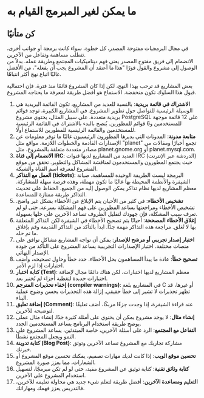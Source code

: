 # ما يمكن لغير المبرمج القيام به

## كن متأنيًا

في مجال البرمجيات مفتوحة المصدر، كل خطوة، سواء كانت برمجة أو جوانب أخرى، تتطلب مساهمة وتفاعل من الآخرين.  
الانضمام إلى فريق مفتوح المصدر يعني فهم ديناميكيات المجتمع وطريقة عمله. بدلاً من الوصول إلى مشروع والقول فورًا "هذا ما أعتقد أن المشروع يجب أن يفعله"، من الأفضل غالبًا اتباع نهج أكثر انتباهًا.

بعض المشاريع قد ترحب بهذا النهج، لكن إذا كان المشروع قائمًا منذ فترة، فإن احتمالية قبول هذا السلوك تكون منخفضة. الاستماع هو أفضل طريقة لمعرفة ما يحتاجه المشروع.

1. **الاشتراك في قائمة بريدية**: بالنسبة للعديد من المشاريع، تكون القائمة البريدية هي الوسيلة الرئيسية للتواصل حول تطوير المشروع. في المشاريع الكبيرة، توجد قوائم بريدية متعددة. على سبيل المثال، يحتوي مشروع PostgreSQL على 12 قائمة موجهة للمستخدمين و6 قوائم للمطورين. يُنصح بالبدء بالاشتراك في القائمة الرئيسية للمستخدمين والقائمة الرئيسية للمطورين للاستماع أولًا.
2. **متابعة مدونة**: المدونات التي يديرها المطورون الرئيسيون غالبًا ما توفر معلومات عن الإصدارات القادمة والخطوات اللازمة. مواقع مثل "planet" تجمع أخبارًا ومقالات من مصادر متعددة متعلقة بالمشروع، مثل planet.gnome.org أو planet.mysql.com.
3. **الانضمام إلى قناة IRC**: العديد من المشاريع لديها قنوات IRC (الدردشة عبر الإنترنت) حيث يجتمع المطورون والمستخدمون لمناقشة المشاكل والتطوير. تحقق من موقع المشروع لمعرفة اسم القناة والشبكة.
4. **العمل مع التذاكر (tickets)**: البرمجة ليست الطريقة الوحيدة للمساهمة. صيانة الشيفرة والأنظمة المحيطة بها غالبًا ما تكون مهملة، وهذه فرصة سهلة للمشاركة. معظم المشاريع لديها نظام تذاكر يمكن الوصول إليه من الجميع. الحفاظ على تحديث التذاكر طريقة ممتازة للمساعدة.
5. **تشخيص الأخطاء**: في كثير من الأحيان يتم الإبلاغ عن الأخطاء بشكل غير واضح. تشخيص الأخطاء ومراجعتها يساعد المطورين على فهم المشكلة بسرعة. حتى لو لم تعرف سبب المشكلة، فإن جهودك لتقليل الظروف تساعد الآخرين على حلها بسهولة.
6. **إغلاق الأخطاء المصححة**: أحيانًا يتم تصحيح الأخطاء في الشيفرة لكن التذاكر المتعلقة بها لا تُغلق. مراجعة هذه التذاكر مهمة جدًا. ابدأ بالتأكد من التذاكر القديمة وقم بإغلاق ما تم حله.
7. **اختبار إصدار تجريبي أو مرشح للإصدار**: يمكن أن تواجه المشاريع مشاكل توافق على منصات مختلفة. اختبار الإصدارات التجريبية يساعد المشروع على التأكد من جودة الإصدار النهائي.
8. **تصحيح خطأ**: عادة ما يبدأ المساهمون بحل الأخطاء. حدد خطأً وحاول تصحيحه، وأضف اختبارات إذا لزم الأمر.
9. **كتابة اختبار (Test)**: معظم المشاريع لديها اختبارات، لكن هناك دائمًا مجال لإضافة اختبارات جديدة لتغطية أجزاء لم تُختبر بعد.
10. **إخفاء تحذيرات المترجم (compiler warnings)**: في المشاريع بلغة C أو غيرها، قد تظهر تحذيرات لا تشير إلى خطأ حقيقي. إزالة هذه التحذيرات يحسن وضوح عملية البناء.
11. **إضافة تعليق (Comment)**: عند قراءة الشيفرة، إذا وجدت جزءًا مربكًا، أضف تعليقًا لتوضيحه للآخرين.
12. **إنشاء مثال**: لا يوجد مشروع يمكن أن يحتوي على أمثلة كثيرة جدًا. إنشاء مثال عملي يوضح طريقة استخدام البرنامج يساعد المستخدمين الجدد.
13. **التفاعل مع المجتمع**: الرد على أسئلة الآخرين، خاصة المبتدئين، يساعد المشروع على النمو ويجعل المجتمع نشطًا.
14. **كتابة تدوينة (Blog Post)**: مشاركة تجاربك مع المشروع تساعد الآخرين وتوثق خبرتك.
15. **تحسين موقع الويب**: إذا كانت لديك مهارات تصميم، يمكنك تحسين موقع المشروع أو الشعارات، مما يعزز صورة المشروع.
16. **كتابة وثائق تقنية**: كتابة توثيق عن المشروع مفيد، حتى لو لم تكن مبرمجًا، لتسهيل استخدام المشروع على الآخرين.
17. **التعليم ومساعدة الآخرين**: أفضل طريقة لتعلم شيء جديد هي محاولة تعليمه للآخرين، فالتدريس يعزز فهمك ومهاراتك.

